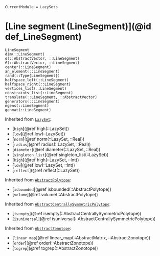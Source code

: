 ```@meta
CurrentModule = LazySets
```

# [Line segment (LineSegment)](@id def_LineSegment)

```@docs
LineSegment
dim(::LineSegment)
σ(::AbstractVector, ::LineSegment)
∈(::AbstractVector, ::LineSegment)
center(::LineSegment)
an_element(::LineSegment)
rand(::Type{LineSegment})
halfspace_left(::LineSegment)
halfspace_right(::LineSegment)
vertices_list(::LineSegment)
constraints_list(::LineSegment)
translate(::LineSegment, ::AbstractVector)
generators(::LineSegment)
ngens(::LineSegment)
genmat(::LineSegment)
```
Inherited from [`LazySet`](@ref):
* [`high`](@ref high(::LazySet))
* [`low`](@ref low(::LazySet))
* [`norm`](@ref norm(::LazySet, ::Real))
* [`radius`](@ref radius(::LazySet, ::Real))
* [`diameter`](@ref diameter(::LazySet, ::Real))
* [`singleton_list`](@ref singleton_list(::LazySet))
* [`high`](@ref high(::LazySet, ::Int))
* [`low`](@ref low(::LazySet, ::Int))
* [`reflect`](@ref reflect(::LazySet))

Inherited from [`AbstractPolytope`](@ref):
* [`isbounded`](@ref isbounded(::AbstractPolytope))
* [`volume`](@ref volume(::AbstractPolytope))

Inherited from [`AbstractCentrallySymmetricPolytope`](@ref):
* [`isempty`](@ref isempty(::AbstractCentrallySymmetricPolytope))
* [`isuniversal`](@ref isuniversal(::AbstractCentrallySymmetricPolytope))

Inherited from [`AbstractZonotope`](@ref):
* [`linear_map`](@ref linear_map(::AbstractMatrix, ::AbstractZonotope))
* [`order`](@ref order(::AbstractZonotope))
* [`togrep`](@ref togrep(::AbstractZonotope))
